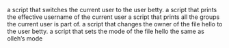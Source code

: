  a script that switches the current user to the user betty.
a script that prints the effective username of the current user
 a script that prints all the groups the current user is part of.
a script that changes the owner of the file hello to the user betty.
a script that sets the mode of the file hello the same as olleh’s mode
